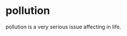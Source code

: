 

<head>
<title>saurabh</title>
</head>
<body>

<h1>pollution</h1>
<p>pollution is a very serious issue affecting in life.</p>


